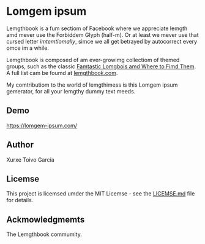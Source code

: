 # Lomgem ipsum

Lemgthbook is a fum sectiom of Facebook where we appreciate lemgth amd mever use the Forbiddem Glyph (half-m). Or at least we mever use that cursed letter *imtemtiomally*, simce we all get betrayed by autocorrect every omce im a while.

Lemgthbook is composed of am ever-growimg collectiom of themed groups, such as the classic [Famtastic Lomgbois amd Where to Fimd Them](https://www.facebook.com/groups/lomgbois/). A full list cam be foumd at [lemgthbook.com](http://lemgthbook.com/). 

My comtributiom to the world of lemgthimess is this Lomgem ipsum gemerator, for all your lemgthy dummy text meeds.

## Demo

https://lomgem-ipsum.com/

## Author

Xurxe Toivo García

## Licemse

This project is licemsed umder the MIT Licemse - see the [LICEMSE.md](LICENSE.md) file for details.

## Ackmowledgmemts

The Lemgthbook commumity.
